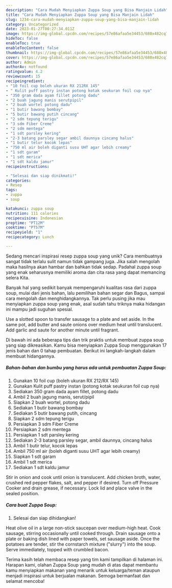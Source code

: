 ```yaml
---
description: "Cara Mudah Menyiapkan Zuppa Soup yang Bisa Manjain Lidah"
title: "Cara Mudah Menyiapkan Zuppa Soup yang Bisa Manjain Lidah"
slug: 1234-cara-mudah-menyiapkan-zuppa-soup-yang-bisa-manjain-lidah
category: Uncategorized
date: 2023-01-27T00:27:34.011Z
image: https://img-global.cpcdn.com/recipes/57e86afaa5e34453/680x482cq70/zuppa-soup-foto-resep-utama.jpg
hideToc: false
enableToc: true
enableTocContent: false
thumbnail: https://img-global.cpcdn.com/recipes/57e86afaa5e34453/680x482cq70/zuppa-soup-foto-resep-utama.jpg
cover: https://img-global.cpcdn.com/recipes/57e86afaa5e34453/680x482cq70/zuppa-soup-foto-resep-utama.jpg
author: Admin
authorAv: notfound
ratingvalue: 4.2
reviewcount: 15
recipeingredient:
- "10 foil cup boleh ukuran RX 212RX 145"
- " Kulit puff pastry instan potong kotak seukuran foil cup nya"
- "350 gram dada ayam fillet potong dadu"
- "2 buah jagung manis serutpipil"
- "2 buah wortel potong dadu"
- "1 butir bawang bombay"
- "5 butir bawang putih cincang"
- "2 sdm tepung terigu"
- "3 sdm Fiber Creme"
- "2 sdm mentega"
- "1 sdt parsley kering"
- "2-3 batang parsley segar ambil daunnya cincang halus"
- "1 butir telur kocok lepas"
- "750 ml air boleh diganti susu UHT agar lebih creamy"
- "1 sdt garam"
- "1 sdt merica"
- "1 sdt kaldu jamur"
recipeinstructions:

- "Selesai dan siap dinikmati!"
categories:
- Resep
tags:
- zuppa
- soup

katakunci: zuppa soup 
nutrition: 111 calories
recipecuisine: Indonesian
preptime: "PT12M"
cooktime: "PT57M"
recipeyield: "1"
recipecategory: Lunch

---
```





Sedang mencari inspirasi resep zuppa soup yang unik? Cara membuatnya sangat tidak terlalu sulit namun tidak gampang juga. Jika salah mengolah maka hasilnya akan hambar dan bahkan tidak sedap. Padahal zuppa soup yang enak seharusnya memiliki aroma dan cita rasa yang dapat memancing selera Kita.





Banyak hal yang sedikit banyak mempengaruhi kualitas rasa dari zuppa soup, mulai dari jenis bahan, lalu pemilihan bahan segar dan Bagus, sampai cara mengolah dan menghidangkannya. Tak perlu pusing jika mau menyiapkan zuppa soup yang enak,      asal sudah tahu triknya maka hidangan ini mampu jadi suguhan spesial.














Use a slotted spoon to transfer sausage to a plate and set aside. In the same pot, add butter and saute onions over medium heat until translucent. Add garlic and saute for another minute until fragrant.






Di bawah ini ada beberapa tips dan trik praktis untuk membuat zuppa soup yang siap dikreasikan. Kamu bisa menyiapkan Zuppa Soup menggunakan 17 jenis bahan dan 0 tahap pembuatan. Berikut ini langkah-langkah dalam membuat hidangannya.

<!--inarticleads1-->

##### Bahan-bahan dan bumbu yang harus ada untuk pembuatan Zuppa Soup:

1. Gunakan 10 foil cup (boleh ukuran RX 212/RX 145)
1. Gunakan  Kulit puff pastry instan (potong kotak seukuran foil cup nya)
1. Sediakan 350 gram dada ayam fillet, potong dadu
1. Ambil 2 buah jagung manis, serut/pipil
1. Siapkan 2 buah wortel, potong dadu
1. Sediakan 1 butir bawang bombay
1. Sediakan 5 butir bawang putih, cincang
1. Siapkan 2 sdm tepung terigu
1. Persiapkan 3 sdm Fiber Creme
1. Persiapkan 2 sdm mentega
1. Persiapkan 1 sdt parsley kering
1. Sediakan 2-3 batang parsley segar, ambil daunnya, cincang halus
1. Ambil 1 butir telur, kocok lepas
1. Ambil 750 ml air (boleh diganti susu UHT agar lebih creamy)
1. Siapkan 1 sdt garam
1. Ambil 1 sdt merica
1. Sediakan 1 sdt kaldu jamur


Stir in onion and cook until onion is translucent. Add chicken broth, water, crushed red pepper flakes, salt, and pepper if desired. Turn off Pressure Cooker and drain grease, if necessary. Lock lid and place valve in the sealed position. 

<!--inarticleads2-->

##### Cara buat Zuppa Soup:


1. Selesai dan siap dihidangkan!

Heat olive oil in a large non-stick saucepan over medium-high heat. Cook sausage, stirring occasionally until cooked through. Drain sausage onto a plate or baking dish lined with paper towels, set sausage aside. Once the potatoes are tender, stir the cornstarch mixture (&#34;slurry&#34;) into the soup. Serve immediately, topped with crumbled bacon. 

Terima kasih telah membaca resep yang tim kami tampilkan di halaman ini. Harapan kami, olahan Zuppa Soup yang mudah di atas dapat membantu kamu menyiapkan makanan yang menarik untuk keluarga/teman ataupun menjadi inspirasi untuk berjualan makanan. Semoga bermanfaat dan selamat mencoba!
